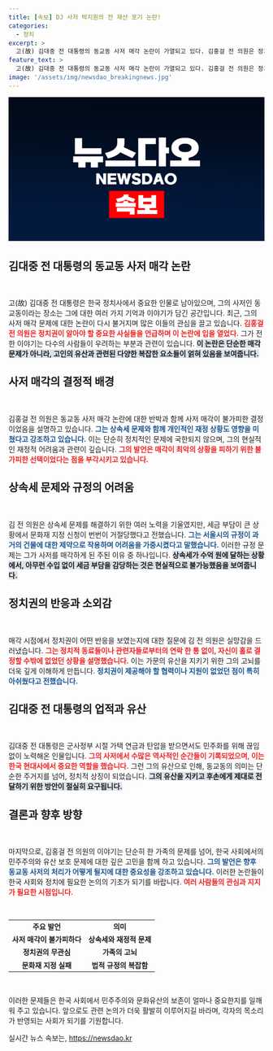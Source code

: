 ```yaml
---
title: [속보] DJ 사저 박지원의 전 재산 포기 논란!
categories:
  - 정치
excerpt: >
  고(故) 김대중 전 대통령의 동교동 사저 매각 논란이 가열되고 있다. 김홍걸 전 의원은 정치권의 무관심을 비판하며 차선의 결과밖에 만들지 못했지만 최악은 피했다고 강변했다. 전 재산 기부 의사를 밝힌 정치인들의 대응에도 의구심을 품고 있다.
feature_text: >
  고(故) 김대중 전 대통령의 동교동 사저 매각 논란이 가열되고 있다. 김홍걸 전 의원은 정치권의 무관심을 비판하며 차선의 결과밖에 만들지 못했지만 최악은 피했다고 강변했다. 전 재산 기부 의사를 밝힌 정치인들의 대응에도 의구심을 품고 있다.
image: '/assets/img/newsdao_breakingnews.jpg'
---
```


<p><img src="/assets/img/newsdao_breakingnews.jpg" alt="bookingtag 속보" /></p>

<h2 data-ke-size="size26">김대중 전 대통령의 동교동 사저 매각 논란</h2>

<p data-ke-size="size16">&nbsp;</p>

<p>고(故) 김대중 전 대통령은 한국 정치사에서 중요한 인물로 남아있으며, 그의 사저인 동교동이라는 장소는 그에 대한 여러 가지 기억과 이야기가 담긴 공간입니다. 최근, 그의 사저 매각 문제에 대한 논란이 다시 불거지며 많은 이들의 관심을 끌고 있습니다. <b><span style="color: #ee2323;">김홍걸 전 의원은 정치권이 알아야 할 중요한 사실들을 언급하며 이 논란에 입을 열었다.</span></b> 그가 전한 이야기는 다수의 사람들이 우려하는 부분과 관련이 있습니다. <b><span style="background-color: #21538527;">이 논란은 단순한 매각 문제가 아니라, 고인의 유산과 관련된 다양한 복잡한 요소들이 얽혀 있음을 보여줍니다.</span></b></p>

<h2 data-ke-size="size26">사저 매각의 결정적 배경</h2>

<p data-ke-size="size16">&nbsp;</p>

<p>김홍걸 전 의원은 동교동 사저 매각 논란에 대한 반박과 함께 사저 매각이 불가피한 결정이었음을 설명하고 있습니다. <b><span style="color: #1a5490;">그는 상속세 문제와 함께 개인적인 재정 상황도 영향을 미쳤다고 강조하고 있습니다.</span></b> 이는 단순히 정치적인 문제에 국한되지 않으며, 그의 현실적인 재정적 어려움과 관련이 깊습니다. <b><span style="color: #ee2323;">그의 발언은 매각이 최악의 상황을 피하기 위한 불가피한 선택이었다는 점을 부각시키고 있습니다.</span></b></p>

<h2 data-ke-size="size26">상속세 문제와 규정의 어려움</h2>

<p data-ke-size="size16">&nbsp;</p>

<p>김 전 의원은 상속세 문제를 해결하기 위한 여러 노력을 기울였지만, 세금 부담이 큰 상황에서 문화재 지정 신청이 번번이 거절당했다고 전했습니다. <b><span style="color: #1a5490;">그는 서울시의 규정이 과거의 건물에 대한 제약으로 작용하며 어려움을 가중시켰다고 말했습니다.</span></b> 이러한 규정 문제는 그가 사저를 매각하게 된 주된 이유 중 하나입니다. <b><span style="background-color: #21538527;">상속세가 수억 원에 달하는 상황에서, 아무런 수입 없이 세금 부담을 감당하는 것은 현실적으로 불가능했음을 보여줍니다.</span></b></p>

<h2 data-ke-size="size26">정치권의 반응과 소외감</h2>

<p data-ke-size="size16">&nbsp;</p>

<p>매각 시점에서 정치권이 어떤 반응을 보였는지에 대한 질문에 김 전 의원은 실망감을 드러냈습니다. <b><span style="color: #ee2323;">그는 정치적 동료들이나 관련자들로부터의 연락 한 통 없이, 자신이 홀로 결정할 수밖에 없었던 상황을 설명했습니다.</span></b> 이는 가문의 유산을 지키기 위한 그의 고뇌를 더욱 깊게 이해하게 만듭니다. <b><span style="color: #1a5490;">정치권이 제공해야 할 협력이나 지원이 없었던 점이 특히 아쉬웠다고 전했습니다.</span></b></p>

<h2 data-ke-size="size26">김대중 전 대통령의 업적과 유산</h2>

<p data-ke-size="size16">&nbsp;</p>

<p>김대중 전 대통령은 군사정부 시절 가택 연금과 탄압을 받으면서도 민주화를 위해 끊임없이 노력해온 인물입니다. <b><span style="color: #ee2323;">그의 사저에서 수많은 역사적인 순간들이 기록되었으며, 이는 한국 현대사에서 중요한 역할을 했습니다.</span></b> 그런 그의 유산으로 인해, 동교동의 의미는 단순한 주거지를 넘어, 정치적 상징이 되었습니다. <b><span style="background-color: #21538527;">그의 유산을 지키고 후손에게 제대로 전달하기 위한 방안이 절실히 요구됩니다.</span></b></p>

<h2 data-ke-size="size26">결론과 향후 방향</h2>

<p data-ke-size="size16">&nbsp;</p>

<p>마지막으로, 김홍걸 전 의원의 이야기는 단순히 한 가족의 문제를 넘어, 한국 사회에서의 민주주의와 유산 보호 문제에 대한 깊은 고민을 함께 하고 있습니다. <b><span style="color: #1a5490;">그의 발언은 향후 동교동 사저의 처리가 어떻게 될지에 대한 중요성을 강조하고 있습니다.</span></b> 이러한 논란들이 한국 사회와 정치에 필요한 논의의 기초가 되기를 바랍니다. <b><span style="color: #ee2323;">여러 사람들의 관심과 지지가 필요한 시점입니다.</span></b> </p>

<p data-ke-size="size16">&nbsp;</p>

<table>
<tr>
<td style="text-align: center; height: 17px;"><b>주요 발언</b></td>
<td style="text-align: center; height: 17px;"><b>의미</b></td>
</tr>
<tr>
<td style="text-align: center; height: 17px;"><b>사저 매각이 불가피하다</b></td>
<td style="text-align: center; height: 17px;"><b>상속세와 재정적 문제</b></td>
</tr>
<tr>
<td style="text-align: center; height: 17px;"><b>정치권의 무관심</b></td>
<td style="text-align: center; height: 17px;"><b>가족의 고뇌</b></td>
</tr>
<tr>
<td style="text-align: center; height: 17px;"><b>문화재 지정 실패</b></td>
<td style="text-align: center; height: 17px;"><b>법적 규정의 복잡함</b></td>
</tr>
</table>

<p data-ke-size="size16">&nbsp;</p>

<p>이러한 문제들은 한국 사회에서 민주주의와 문화유산의 보존이 얼마나 중요한지를 일깨워 주고 있습니다. 앞으로도 관련 논의가 더욱 활발히 이루어지길 바라며, 각자의 목소리가 반영되는 사회가 되기를 기원합니다.</p>
실시간 뉴스 속보는, <a href="https://newsdao.kr" rel="dofollow">https://newsdao.kr</a>


